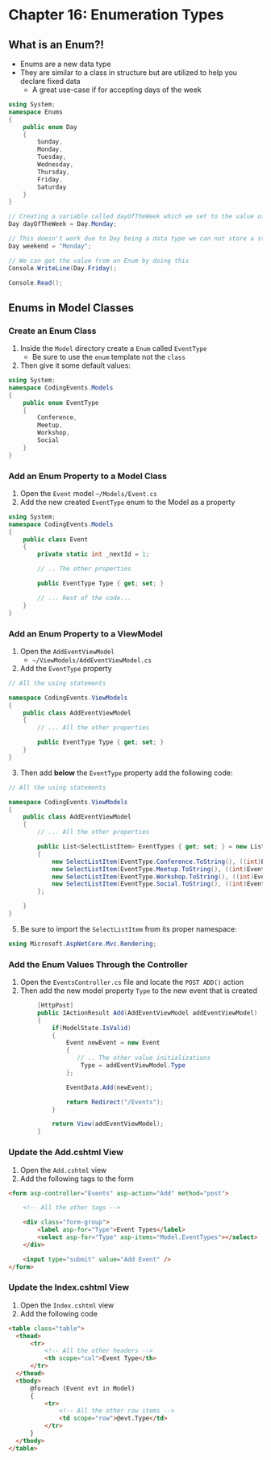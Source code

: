 # Chapter 16: Enumeration Types

## What is an Enum?!
* Enums are a new data type
* They are similar to a class in structure but are utilized to help you declare fixed data
  * A great use-case if for accepting days of the week

```csharp
using System;
namespace Enums
{
    public enum Day
    {
        Sunday,
        Monday,
        Tuesday,
        Wednesday,
        Thursday,
        Friday,
        Saturday
    }
}
```

```csharp
// Creating a variable called dayOfTheWeek which we set to the value of the enum Day and its value Monday
Day dayOfTheWeek = Day.Monday;

// This doesn't work due to Day being a data type we can not store a string inside of it
Day weekend = "Monday";

// We can get the value from an Enum by doing this
Console.WriteLine(Day.Friday);

Console.Read();
```


## Enums in Model Classes

### Create an Enum Class
1. Inside the `Model` directory create a `Enum` called `EventType`
   * Be sure to use the `enum` template not the `class`
2. Then give it some default values:
```csharp
using System;
namespace CodingEvents.Models
{
    public enum EventType
    {
        Conference,
        Meetup,
        Workshop,
        Social
    }
}
```

### Add an Enum Property to a Model Class
1. Open the `Event` model `~/Models/Event.cs`
2. Add the new created `EventType` enum to the Model as a property
```csharp
using System;
namespace CodingEvents.Models
{
    public class Event
    {
        private static int _nextId = 1;

        // .. The other properties

        public EventType Type { get; set; }

        // ... Rest of the code...
    }
}
```

### Add an Enum Property to a ViewModel
1. Open the `AddEventViewModel`
   * `~/ViewModels/AddEventViewModel.cs`
2. Add the `EventType` property

```csharp
// All the using statements

namespace CodingEvents.ViewModels
{
    public class AddEventViewModel
    {
        // ... All the other properties

        public EventType Type { get; set; }
    }
}
```
3. Then add **below** the `EventType` property add the following code:

```csharp
// All the using statements

namespace CodingEvents.ViewModels
{
    public class AddEventViewModel
    {
        // ... All the other properties

        public List<SelectListItem> EventTypes { get; set; } = new List<SelectListItem>
        {
            new SelectListItem(EventType.Conference.ToString(), ((int)EventType.Conference).ToString()),
            new SelectListItem(EventType.Meetup.ToString(), ((int)EventType.Meetup).ToString()),
            new SelectListItem(EventType.Workshop.ToString(), ((int)EventType.Workshop).ToString()),
            new SelectListItem(EventType.Social.ToString(), ((int)EventType.Social).ToString())
        };

    }
}
```
5. Be sure to import the `SelectListItem` from its proper namespace:

```csharp
using Microsoft.AspNetCore.Mvc.Rendering;
```

### Add the Enum Values Through the Controller
1. Open the `EventsController.cs` file and locate the `POST ADD()` action
2. Then add the new model property `Type` to the new event that is created
```csharp
        [HttpPost]
        public IActionResult Add(AddEventViewModel addEventViewModel)
        {
            if(ModelState.IsValid)
            {
                Event newEvent = new Event
                {
                   // .. The other value initializations
                    Type = addEventViewModel.Type
                };

                EventData.Add(newEvent);

                return Redirect("/Events");
            }

            return View(addEventViewModel);
        }
```

### Update the Add.cshtml View
1. Open the `Add.cshtml` view
2. Add the following tags to the form
```html
<form asp-controller="Events" asp-action="Add" method="post">

    <!-- All the other tags -->

    <div class="form-group">
        <label asp-for="Type">Event Types</label>
        <select asp-for="Type" asp-items="Model.EventTypes"></select>
    </div>

    <input type="submit" value="Add Event" />
</form>
```

### Update the Index.cshtml View
1. Open the `Index.cshtml` view
2. Add the following code
```html
<table class="table">
  <thead>
      <tr>
          <!-- All the other headers -->
          <th scope="col">Event Type</th>
      </tr>
  </thead>
  <tbody>
      @foreach (Event evt in Model)
      {
          <tr>
              <!-- All the other row items -->
              <td scope="row">@evt.Type</td>
          </tr>
      }
  </tbody>
</table>
```
